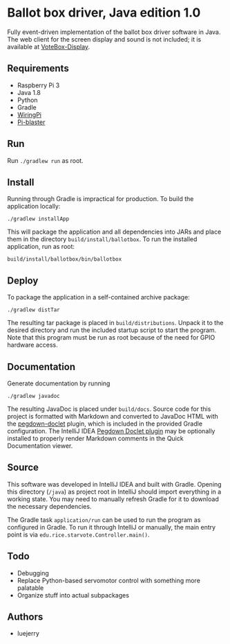 # Ballot box driver, Java edition 1.0

Fully event-driven implementation of the ballot box driver software in Java.
The web client for the screen display and sound is not included; it is
available at [VoteBox-Display](https://github.com/luejerry/VoteBox-Display).

## Requirements
- Raspberry Pi 3
- Java 1.8
- Python
- Gradle
- [WiringPi](http://wiringpi.com/)
- [Pi-blaster](https://github.com/sarfata/pi-blaster)

## Run
Run `./gradlew run` as root.

## Install
Running through Gradle is impractical for production. To build the application
locally:

`./gradlew installApp`

This will package the application and all dependencies into JARs and place
them in the directory `build/install/ballotbox`. To run the installed
application, run as root:

`build/install/ballotbox/bin/ballotbox`

## Deploy
To package the application in a self-contained archive package:

`./gradlew distTar`

The resulting tar package is placed in `build/distributions`. Unpack it to the
desired directory and run the included startup script to start the program.
Note that this program must be run as root because of the need for GPIO
hardware access.

## Documentation
Generate documentation by running

`./gradlew javadoc`

The resulting JavaDoc is placed under `build/docs`. Source code for this
project is formatted with Markdown and converted to JavaDoc HTML with the
[pegdown-doclet](https://github.com/Abnaxos/pegdown-doclet) plugin, which is
included in the provided Gradle configuration. The IntelliJ IDEA [Pegdown
Doclet plugin](https://plugins.jetbrains.com/plugin/7253?pr=idea) may be
optionally installed to properly render Markdown comments in the Quick
Documentation viewer.

## Source
This software was developed in IntelliJ IDEA and built with Gradle. Opening
this directory (`/java`) as project root in IntelliJ should import everything
in a working state. You may need to manually refresh Gradle for it to download
the necessary dependencies.

The Gradle task `application/run` can be used to run the program as configured
in Gradle. To run it through IntelliJ or manually, the main entry point is via
`edu.rice.starvote.Controller.main()`.

## Todo
- Debugging
- Replace Python-based servomotor control with something more palatable
- Organize stuff into actual subpackages

## Authors
- luejerry
